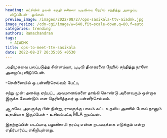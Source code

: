 ```yaml
---
heading: கட்சியின் நலன் கருதி சசிகலா டிடிவியை நேரில் சந்தித்து அழைப்பு
  விடுப்பேன்- ஓபிஎஸ்
preview_image: /images/2022/08/27/ops-sasikala-ttv-aiadmk.jpg
image_resize: /cdn-cgi/image/w=640,fit=scale-down,q=80,f=auto
categories: trending
authors: Ramachandran
tags:
  - AIADMK
title: ops-to-meet-ttv-sasikala
date: 2022-08-27 20:35:05 +0530
---
```

அதிமுகவை பலப்படுத்த சின்னம்மா, டிடிவி தினகரனை நேரில் சந்தித்து நானே அழைப்பு விடுப்பேன். 

\-சென்னையில் ஓ.பன்னீர்செல்வம் பேட்டி 

சற்று முன்:
தனக்கு ஏற்பட்ட அவமானங்களை தாங்கி கொண்டு அனைவரும் ஒன்றாக இருக்க வேண்டும் என தெரிவித்தவர் ஓ.பன்னீர்செல்வம்.

ஆகவே, அவருக்கு பின் நின்று, ராமருக்கு பாலம் கட்ட உதவிய அணில் போல் நானும் உதவியாக இருப்பேன் - உசிலம்பட்டி MLA ஐயப்பன்.

இதற்குப்பின் எடப்பாடி பழனிசாமி தரப்பு என்ன நடவடிக்கை எடுக்கும் என்று எதிர்பார்ப்பு எகிறியுள்ளது.